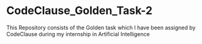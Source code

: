 # CodeClause_Golden_Task-2
This Repository consists of the Golden task which I have been assigned by CodeClause during my internship in Artificial Intelligence
